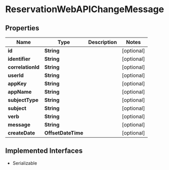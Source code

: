 

# ReservationWebAPIChangeMessage


## Properties

| Name | Type | Description | Notes |
|------------ | ------------- | ------------- | -------------|
|**id** | **String** |  |  [optional] |
|**identifier** | **String** |  |  [optional] |
|**correlationId** | **String** |  |  [optional] |
|**userId** | **String** |  |  [optional] |
|**appKey** | **String** |  |  [optional] |
|**appName** | **String** |  |  [optional] |
|**subjectType** | **String** |  |  [optional] |
|**subject** | **String** |  |  [optional] |
|**verb** | **String** |  |  [optional] |
|**message** | **String** |  |  [optional] |
|**createDate** | **OffsetDateTime** |  |  [optional] |


## Implemented Interfaces

* Serializable



